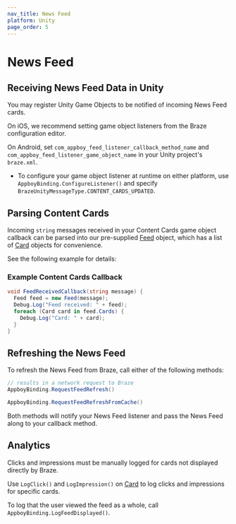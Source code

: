 ```yaml
---
nav_title: News Feed
platform: Unity
page_order: 5
---
```

# News Feed

## Receiving News Feed Data in Unity

You may register Unity Game Objects to be notified of incoming News Feed cards. 

On iOS, we recommend setting game object listeners from the Braze configuration editor.

On Android, set `com_appboy_feed_listener_callback_method_name` and `com_appboy_feed_listener_game_object_name` in your Unity project's `braze.xml`.

- To configure your game object listener at runtime on either platform, use `AppboyBinding.ConfigureListener()` and specify `BrazeUnityMessageType.CONTENT_CARDS_UPDATED`.

## Parsing Content Cards

Incoming `string` messages received in your Content Cards game object callback can be parsed into our pre-supplied [Feed][11] object, which has a list of [Card][12] objects for convenience.

See the following example for details:

### Example Content Cards Callback

```csharp
void FeedReceivedCallback(string message) {
  Feed feed = new Feed(message);
  Debug.Log("Feed received: " + feed);
  foreach (Card card in feed.Cards) {
    Debug.Log("Card: " + card);
  }
}
```

## Refreshing the News Feed

To refresh the News Feed from Braze, call either of the following methods:

```csharp
// results in a network request to Braze
AppboyBinding.RequestFeedRefresh()

AppboyBinding.RequestFeedRefreshFromCache()
```

Both methods will notify your News Feed listener and pass the News Feed along to your callback method.

## Analytics

Clicks and impressions must be manually logged for cards not displayed directly by Braze.

Use `LogClick()` and `LogImpression()` on [Card][12] to log clicks and impressions for specific cards.

To log that the user viewed the feed as a whole, call `AppboyBinding.LogFeedDisplayed()`.

[11]: https://github.com/Appboy/appboy-unity-sdk/blob/master/Assets/Plugins/Appboy/models/Feed.cs
[12]: https://github.com/Appboy/appboy-unity-sdk/blob/master/Assets/Plugins/Appboy/models/Cards/Card.cs
